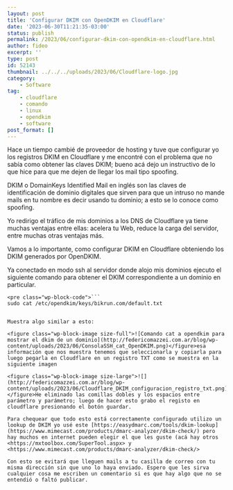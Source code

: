 ```yaml
---
layout: post
title: 'Configurar DKIM con OpenDKIM en Cloudflare'
date: '2023-06-30T11:21:35-03:00'
status: publish
permalink: /2023/06/configurar-dkim-con-opendkim-en-cloudflare.html
author: fideo
excerpt: ''
type: post
id: 52143
thumbnail: ../../../uploads/2023/06/Cloudflare-logo.jpg
category:
    - Software
tag:
    - cloudflare
    - comando
    - linux
    - opendkim
    - software
post_format: []
---
```

Hace un tiempo cambié de proveedor de hosting y tuve que configurar yo los registros DKIM en Cloudflare y me encontré con el problema que no sabía como obtener las claves DKIM; bueno acá dejo un instructivo de lo que hice para que me dejen de llegar los mail tipo spoofing.

DKIM o DomainKeys Identified Mail en inglés son las claves de identificación de dominio digitales que sirven para que un intruso no mande mails en tu nombre es decir usando tu dominio; a esto se lo conoce como spoofing.

Yo redirigo el tráfico de mis dominios a los DNS de Cloudflare ya tiene muchas ventajas entre ellas: acelera tu Web, reduce la carga del servidor, entre muchas otras ventajas más.

Vamos a lo importante, como configurar DKIM en Cloudflare obteniendo los DKIM generados por OpenDKIM.

Ya conectado en modo ssh al servidor donde alojo mis dominios ejecuto el siguiente comando para obtener el DKIM correspondiente a un dominio en particular.

```
<pre class="wp-block-code">```
sudo cat /etc/opendkim/keys/bikrun.com/default.txt
```
```

Muestra algo similar a esto:

<figure class="wp-block-image size-full">![Comando cat a opendkim para mostrar el dkim de un dominio](http://federicomazzei.com.ar/blog/wp-content/uploads/2023/06/ConsolaSSH_cat_OpenDKIM.png)</figure>esa información que nos muestra tenemos que seleccionarla y copiarla para luego pegarla en Cloudflare en un registro TXT como se muestra en la siguiente imagen

<figure class="wp-block-image size-large">![](http://federicomazzei.com.ar/blog/wp-content/uploads/2023/06/Cloudflare_DKIM_configuracion_registro_txt.png)</figure>He eliminado las comillas dobles y los espacios entre parámetro y parámetro; luego de hacer esto grabo el registo en cloudflare presionando el botón guardar.

Para chequear que todo esto está correctamente configurado utilizo un lookup de DKIM yo usé este [https://easydmarc.com/tools/dkim-lookup](https://www.mimecast.com/products/dmarc-analyzer/dkim-check/) pero hay muchos en internet pueden elegir el que les guste (acá hay otros <https://mxtoolbox.com/SuperTool.aspx> y <https://www.mimecast.com/products/dmarc-analyzer/dkim-check/>

Con esto se evitará que lleguen mails a tu casilla de correo con tu misma dirección sin que uno lo haya enviado. Espero que les sirva cualquier cosa me escriben un comentario si es que hay algo que no se entendió o faltó publicar.
